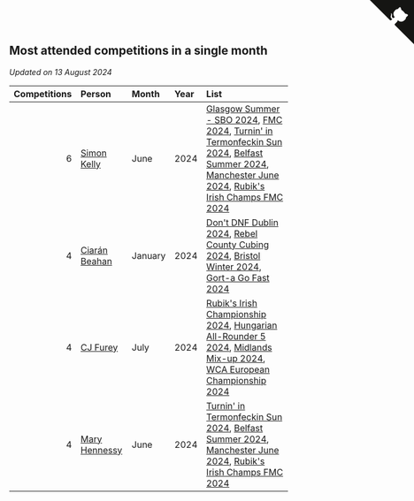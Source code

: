 ## Most attended competitions in a single month

*Updated on 13 August 2024*

| Competitions | Person | Month | Year | List |
| ---: | :--- | :--- | :--- | :--- |
| 6 | [Simon Kelly](https://www.worldcubeassociation.org/persons/2017KELL08) | June | 2024 | [Glasgow Summer - SBO 2024](https://www.worldcubeassociation.org/competitions/GlasgowSummerSBO2024), [FMC 2024](https://www.worldcubeassociation.org/competitions/FMC2024), [Turnin' in Termonfeckin Sun 2024](https://www.worldcubeassociation.org/competitions/TurnininTermonfeckinSunday2024), [Belfast Summer 2024](https://www.worldcubeassociation.org/competitions/BelfastSummer2024), [Manchester June 2024](https://www.worldcubeassociation.org/competitions/ManchesterJune2024), [Rubik's Irish Champs FMC 2024](https://www.worldcubeassociation.org/competitions/RubiksIrishChampionshipFMC2024) |
| 4 | [Ciarán Beahan](https://www.worldcubeassociation.org/persons/2012BEAH01) | January | 2024 | [Don't DNF Dublin 2024](https://www.worldcubeassociation.org/competitions/DontDNFDublin2024), [Rebel County Cubing 2024](https://www.worldcubeassociation.org/competitions/RebelCountyCubing2024), [Bristol Winter 2024](https://www.worldcubeassociation.org/competitions/BristolWinter2024), [Gort-a Go Fast 2024](https://www.worldcubeassociation.org/competitions/GortaGoFast2024) |
| 4 | [CJ Furey](https://www.worldcubeassociation.org/persons/2022FURE01) | July | 2024 | [Rubik's Irish Championship 2024](https://www.worldcubeassociation.org/competitions/RubiksIrishChampionship2024), [Hungarian All-Rounder 5 2024](https://www.worldcubeassociation.org/competitions/HungarianAllRounder52024), [Midlands Mix-up 2024](https://www.worldcubeassociation.org/competitions/MidlandsMixup2024), [WCA European Championship 2024](https://www.worldcubeassociation.org/competitions/Euro2024) |
| 4 | [Mary Hennessy](https://www.worldcubeassociation.org/persons/2015HENN02) | June | 2024 | [Turnin' in Termonfeckin Sun 2024](https://www.worldcubeassociation.org/competitions/TurnininTermonfeckinSunday2024), [Belfast Summer 2024](https://www.worldcubeassociation.org/competitions/BelfastSummer2024), [Manchester June 2024](https://www.worldcubeassociation.org/competitions/ManchesterJune2024), [Rubik's Irish Champs FMC 2024](https://www.worldcubeassociation.org/competitions/RubiksIrishChampionshipFMC2024) |


<a href="https://github.com/simonkellly/wca_statistics_ireland" class="github-corner" aria-label="View source on Github"><svg width="80" height="80" viewBox="0 0 250 250" style="fill:#151513; color:#fff; position: absolute; top: 0; border: 0; right: 0;" aria-hidden="true"><path d="M0,0 L115,115 L130,115 L142,142 L250,250 L250,0 Z"></path><path d="M128.3,109.0 C113.8,99.7 119.0,89.6 119.0,89.6 C122.0,82.7 120.5,78.6 120.5,78.6 C119.2,72.0 123.4,76.3 123.4,76.3 C127.3,80.9 125.5,87.3 125.5,87.3 C122.9,97.6 130.6,101.9 134.4,103.2" fill="currentColor" style="transform-origin: 130px 106px;" class="octo-arm"></path><path d="M115.0,115.0 C114.9,115.1 118.7,116.5 119.8,115.4 L133.7,101.6 C136.9,99.2 139.9,98.4 142.2,98.6 C133.8,88.0 127.5,74.4 143.8,58.0 C148.5,53.4 154.0,51.2 159.7,51.0 C160.3,49.4 163.2,43.6 171.4,40.1 C171.4,40.1 176.1,42.5 178.8,56.2 C183.1,58.6 187.2,61.8 190.9,65.4 C194.5,69.0 197.7,73.2 200.1,77.6 C213.8,80.2 216.3,84.9 216.3,84.9 C212.7,93.1 206.9,96.0 205.4,96.6 C205.1,102.4 203.0,107.8 198.3,112.5 C181.9,128.9 168.3,122.5 157.7,114.1 C157.9,116.9 156.7,120.9 152.7,124.9 L141.0,136.5 C139.8,137.7 141.6,141.9 141.8,141.8 Z" fill="currentColor" class="octo-body"></path></svg></a><style>.github-corner:hover .octo-arm{animation:octocat-wave 560ms ease-in-out}@keyframes octocat-wave{0%,100%{transform:rotate(0)}20%,60%{transform:rotate(-25deg)}40%,80%{transform:rotate(10deg)}}@media (max-width:500px){.github-corner:hover .octo-arm{animation:none}.github-corner .octo-arm{animation:octocat-wave 560ms ease-in-out}}</style>
